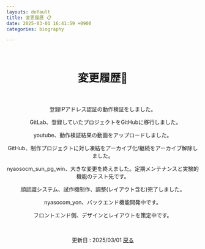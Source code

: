 ```yaml
---
layouts: default
title: 変更履歴 📋
date: 2025-03-01 16:41:59 +0900
categories: biography

---
```


<br />

<div style="text-align: center;">
<h1>変更履歴🗾</h1>
　<p>登録IPアドレス認証の動作検証をしました。</p>
　GitLab、登録していたプロジェクトをGitHubに移行しました。
　  <p>youtube、動作検証結果の動画をアップロードしました。</p>
    GitHub、制作プロジェクトに対し凍結をアーカイブ化/継続をアーカイブ解除しました。
    <p>nyaosocm_sun_pg_win、大きな変更を終えました。定期メンテナンスと実験的機能のテスト先です。</p>
    <p>顔認識システム、試作機制作、調整(レイアウト含む)完了しました。</p>
    <p>nyasocom_yon、バックエンド機能開発中です。</p>
    <p>フロントエンド側、デザインとレイアウトを策定中です。</p>
<br />
  <p>更新日 : 2025/03/01 <a href="https://takkii.github.io/">戻る</a></p>
</div>
